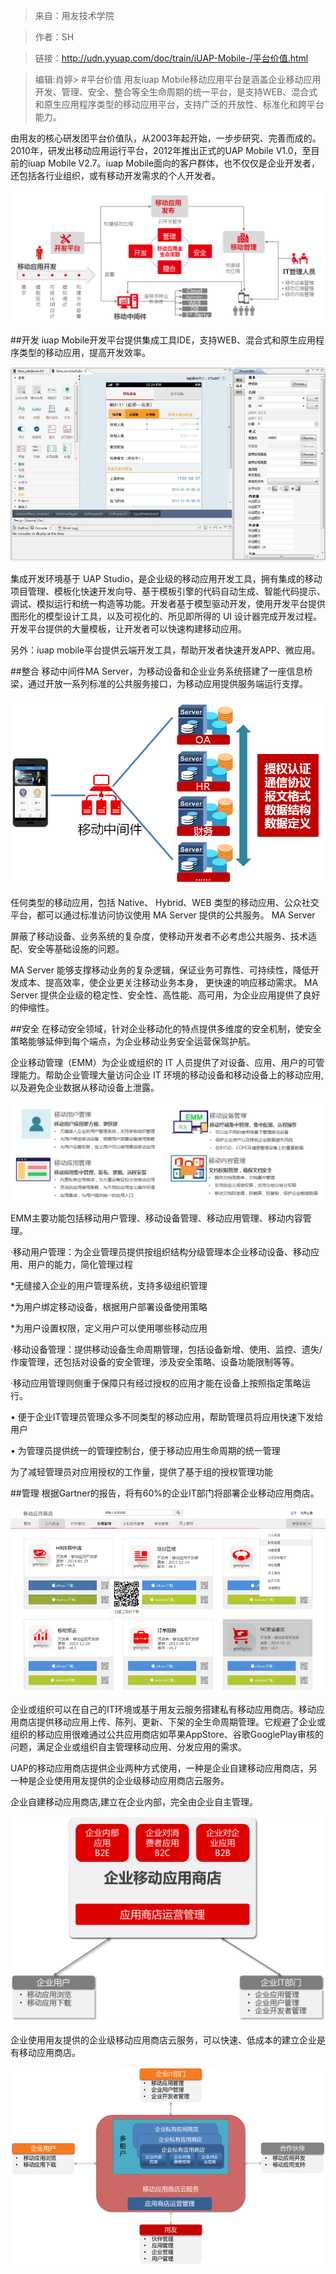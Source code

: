 >来自：用友技术学院

>作者：SH

>链接：http://udn.yyuap.com/doc/train/iUAP-Mobile-/平台价值.html

>编辑:肖婷>
#平台价值
用友iuap Mobile移动应用平台是涵盖企业移动应用开发、管理、安全、整合等全生命周期的统一平台，是支持WEB、混合式和原生应用程序类型的移动应用平台，支持广泛的开放性、标准化和跨平台能力。

由用友的核心研发团平台价值队，从2003年起开始，一步步研究、完善而成的。2010年，研发出移动应用运行平台，2012年推出正式的UAP Mobile V1.0，至目前的iuap Mobile V2.7。iuap Mobile面向的客户群体，也不仅仅是企业开发者，还包括各行业组织，或有移动开发需求的个人开发者。

![](/assets/11.png)

##开发
iuap Mobile开发平台提供集成工具IDE，支持WEB、混合式和原生应用程序类型的移动应用，提高开发效率。 

![](/assets/22.png)

集成开发环境基于 UAP Studio，是企业级的移动应用开发工具，拥有集成的移动项目管理、模板化快速开发向导、基于模板引擎的代码自动生成、智能代码提示、调试、模拟运行和统一构造等功能。开发者基于模型驱动开发，使用开发平台提供图形化的模型设计工具，以及可视化的、所见即所得的 UI 设计器完成开发过程。开发平台提供的大量模板，让开发者可以快速构建移动应用。

另外：iuap mobile平台提供云端开发工具，帮助开发者快速开发APP、微应用。

##整合
移动中间件MA Server，为移动设备和企业业务系统搭建了一座信息桥梁，通过开放一系列标准的公共服务接口，为移动应用提供服务端运行支撑。

![](/assets/33.png)

任何类型的移动应用，包括 Native、 Hybrid、WEB 类型的移动应用、公众社交平台，都可以通过标准访问协议使用 MA Server 提供的公共服务。 MA Server

屏蔽了移动设备、业务系统的复杂度，使移动开发者不必考虑公共服务、技术适配、安全等基础设施的问题。

MA Server 能够支撑移动业务的复杂逻辑，保证业务可靠性、可持续性，降低开发成本、提高效率，使企业更关注移动业务本身， 更快速的响应移动需求。 MA Server 提供企业级的稳定性、安全性、高性能、高可用，为企业应用提供了良好的伸缩性。 

##安全
在移动安全领域，针对企业移动化的特点提供多维度的安全机制，使安全策略能够延伸到每个端点，为企业移动业务安全运营保驾护航。

企业移动管理（EMM）为企业或组织的 IT 人员提供了对设备、应用、用户的可管理能力。帮助企业管理大量访问企业 IT 环境的移动设备和移动设备上的移动应用,以及避免企业数据从移动设备上泄露。 

![](/assets/4.png)

EMM主要功能包括移动用户管理、移动设备管理、移动应用管理、移动内容管理。



·移动用户管理：为企业管理员提供按组织结构分级管理本企业移动设备、移动应用、用户的能力，简化管理过程

*无缝接入企业的用户管理系统，支持多级组织管理

*为用户绑定移动设备，根据用户部署设备使用策略

*为用户设置权限，定义用户可以使用哪些移动应用



·移动设备管理：提供移动设备生命周期管理，包括设备新增、使用、监控、遗失/作废管理，还包括对设备的安全管理，涉及安全策略、设备功能限制等等。

·移动应用管理则侧重于保障只有经过授权的应用才能在设备上按照指定策略运行。



• 便于企业IT管理员管理众多不同类型的移动应用，帮助管理员将应用快速下发给用户

• 为管理员提供统一的管理控制台，便于移动应用生命周期的统一管理

为了减轻管理员对应用授权的工作量，提供了基于组的授权管理功能 

##管理
根据Gartner的报告，将有60%的企业IT部门将部署企业移动应用商店。

![](/assets/5.png)

企业或组织可以在自己的IT环境或基于用友云服务搭建私有移动应用商店。移动应用商店提供移动应用上传、陈列、更新、下架的全生命周期管理。它规避了企业或组织的移动应用很难通过公共应用商店如苹果AppStore、谷歌GooglePlay审核的问题，满足企业或组织自主管理移动应用、分发应用的需求。

UAP的移动应用商店提供企业两种方式使用，一种是企业自建移动应用商店，另一种是企业使用用友提供的企业级移动应用商店云服务。

企业自建移动应用商店,建立在企业内部，完全由企业自主管理。

![](/assets/6.png)

企业使用用友提供的企业级移动应用商店云服务，可以快速、低成本的建立企业是有移动应用商店。

![](/assets/7.png)

